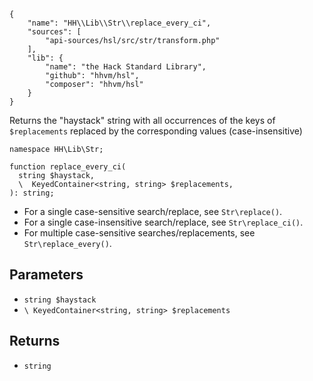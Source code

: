 ``` yamlmeta
{
    "name": "HH\\Lib\\Str\\replace_every_ci",
    "sources": [
        "api-sources/hsl/src/str/transform.php"
    ],
    "lib": {
        "name": "the Hack Standard Library",
        "github": "hhvm/hsl",
        "composer": "hhvm/hsl"
    }
}
```




Returns the "haystack" string with all occurrences of the keys of
` $replacements ` replaced by the corresponding values (case-insensitive)




``` Hack
namespace HH\Lib\Str;

function replace_every_ci(
  string $haystack,
  \  KeyedContainer<string, string> $replacements,
): string;
```




+ For a single case-sensitive search/replace, see ` Str\replace() `.
+ For a single case-insensitive search/replace, see ` Str\replace_ci() `.
+ For multiple case-sensitive searches/replacements, see ` Str\replace_every() `.




## Parameters




* ` string $haystack `
* ` \ KeyedContainer<string, string> $replacements `




## Returns




- ` string `
<!-- HHAPIDOC -->

